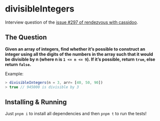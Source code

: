 # divisibleIntegers

Interview question of the [issue #297 of rendezvous with cassidoo](https://buttondown.email/cassidoo/archive/2474/).

## The Question

**Given an array of integers, find whether it’s possible to construct an integer using all the digits of the numbers in the array such that it would be divisible by n (where n is `1 <= n <= 9`). If it’s possible, return `true`, else return `false`.**

Example:
```js
> divisibleIntegers(n = 3, arr= [40, 50, 90])
> true // 945000 is divisible by 3
```

## Installing & Running

Just `pnpm i` to install all dependencies and then `pnpm t` to run the tests!
